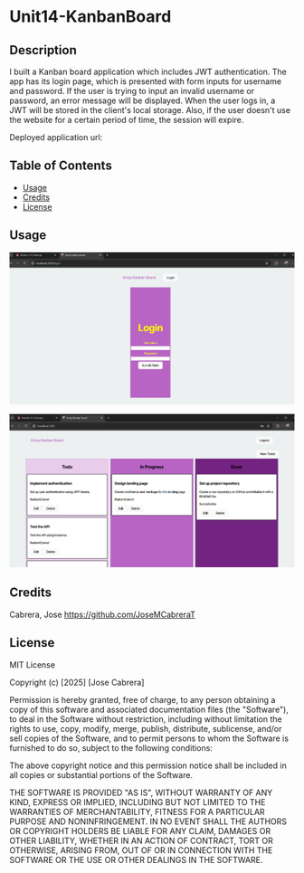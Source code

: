 # Unit14-KanbanBoard

## Description

I built a Kanban board application which includes JWT authentication. The app has its login page, which is presented with form inputs for username and password.
If the user is trying to input an invalid username or password, an error message will be displayed. When the user logs in, a JWT will be stored in the client's
local storage. Also, if the user doesn't use the website for a certain period of time, the session will expire.


Deployed application url: 

## Table of Contents

- [Usage](#usage)
- [Credits](#credits)
- [License](#license)

## Usage

![alt text](assets/images/Main-Page.png)

![alt text](assets/images/Ticket-Page.png)

## Credits

Cabrera, Jose   https://github.com/JoseMCabreraT

## License

MIT License

Copyright (c) [2025] [Jose Cabrera]

Permission is hereby granted, free of charge, to any person obtaining a copy
of this software and associated documentation files (the "Software"), to deal
in the Software without restriction, including without limitation the rights
to use, copy, modify, merge, publish, distribute, sublicense, and/or sell
copies of the Software, and to permit persons to whom the Software is
furnished to do so, subject to the following conditions:

The above copyright notice and this permission notice shall be included in all
copies or substantial portions of the Software.

THE SOFTWARE IS PROVIDED "AS IS", WITHOUT WARRANTY OF ANY KIND, EXPRESS OR
IMPLIED, INCLUDING BUT NOT LIMITED TO THE WARRANTIES OF MERCHANTABILITY,
FITNESS FOR A PARTICULAR PURPOSE AND NONINFRINGEMENT. IN NO EVENT SHALL THE
AUTHORS OR COPYRIGHT HOLDERS BE LIABLE FOR ANY CLAIM, DAMAGES OR OTHER
LIABILITY, WHETHER IN AN ACTION OF CONTRACT, TORT OR OTHERWISE, ARISING FROM,
OUT OF OR IN CONNECTION WITH THE SOFTWARE OR THE USE OR OTHER DEALINGS IN THE
SOFTWARE.